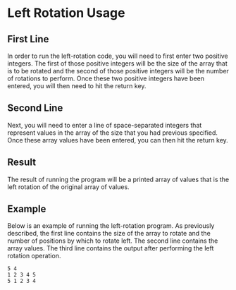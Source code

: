 # Left Rotation Usage

## First Line
In order to run the left-rotation code, you will need to first 
enter two positive integers. The first of those positive integers
will be the size of the array that is to be rotated and the second
of those positive integers will be the number of rotations to perform.
Once these two positive integers have been entered, you will then need
to hit the return key.

## Second Line
Next, you will need to enter a line of space-separated integers 
that represent values in the array of the size that you had
previous specified. Once these array values have been entered, 
you can then hit the return key.

## Result
The result of running the program will be a printed array of
values that is the left rotation of the original array of values.

## Example
Below is an example of running the left-rotation program. As
previously described, the first line contains the size of the
array to rotate and the number of positions by which to rotate
left. The second line contains the array values. The third line
contains the output after performing the left rotation operation.

```
5 4
1 2 3 4 5
5 1 2 3 4
```
